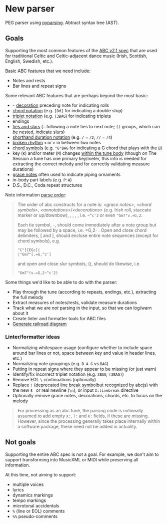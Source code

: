 # New parser

PEG parser using [pyparsing](https://pyparsing-docs.readthedocs.io/).
Abtract syntax tree (AST).

## Goals

Supporting the most common features of the [ABC v2.1 spec](https://abcnotation.com/wiki/abc:standard:v2.1/) that are used for traditional Celtic and Celtic-adjacent dance music (Irish, Scottish, English, Swedish, etc.).

Basic ABC features that we need include:

* Notes and rests
* Bar lines and repeat signs

Some relevant ABC features that are perhaps beyond the most basic:

* `~` [decoration](https://abcnotation.com/wiki/abc:standard:v2.1/#decorations) preceding note for indicating rolls
* [chord notation](https://abcnotation.com/wiki/abc:standard:v2.1/#chords_and_unisons) (e.g. `[Dd]` for indicating a double stop)
* [triplet notation](https://abcnotation.com/wiki/abc:standard:v2.1/#duplets_triplets_quadruplets_etc) (e.g. `(3BAG`) for indicating triplets
* endings
* [ties and slurs](https://abcnotation.com/wiki/abc:standard:v2.1/#ties_and_slurs) (`-` following a note ties to next note; `()` groups, which can be nested, indicate slurs)
* [shorthand duration notation](https://abcnotation.com/wiki/abc:standard:v2.1/#note_lengths) (e.g. `/` = `/2`; `//` = `/4`)
* [broken rhythm](https://abcnotation.com/wiki/abc:standard:v2.1#broken_rhythm) `<` or `>` in between two notes
* [chord symbols](https://abcnotation.com/wiki/abc:standard:v2.1/#chord_symbols) (e.g. `"G"BAG` for indicating a G chord that plays with the `B`)
* key (`K`) and/or meter (`M`) changes [within the tune body](https://abcnotation.com/wiki/abc:standard:v2.1/#use_of_fields_within_the_tune_body) (though on The Session a tune has one primary key/meter, this info is needed for extracting the correct melody and for correctly validating measure durations)
* [grace notes](https://abcnotation.com/wiki/abc:standard:v2.1/#grace_notes) often used to indicate piping ornaments
* in-body part labels (e.g. `P:A`)
* D.S., D.C., Coda repeat structures

Note information [parse order](https://abcnotation.com/wiki/abc:standard:v2.1/#order_of_abc_constructs):

> The order of abc constructs for a note is: _\<grace notes>_, _\<chord symbols>_, _\<annotations>_/_\<decorations>_ (e.g. Irish roll, staccato marker or up/downbow), <accidentals>, <note>, <octave>, <note length>, i.e. `~^c'3` or even `"Gm7"v.=G,2`.
>
> Each tie symbol, -, should come immediately after a note group but may be followed by a space, i.e. =G,2- . Open and close chord delimiters, [ and ], should enclose entire note sequences (except for chord symbols), e.g.
> ```
> "C"[CEGc]|
> |"Gm7"[.=G,^c']
> ```
> and open and close slur symbols, (), should do likewise, i.e.
> ```
> "Gm7"(v.=G,2~^c'2)
> ```

Some things we'd like to be able to do with the parser:

* Play through the tune (according to repeats, endings, etc.), extracting the full melody
* Extract measures of notes/rests, validate measure durations
* Track what we are _not_ parsing in the input, so that we can log/warn about it
* Create linter and formatter tools for ABC files
* [Generate railroad diagram](https://pyparsing-docs.readthedocs.io/en/latest/HowToUsePyparsing.html#generating-railroad-diagrams)

### Linter/formatter ideas

* Normalizing whitespace usage (configure whether to include space around bar lines or not, space between key and value in header lines, etc.)
* Normalizing note groupings (e.g. `B A G` vs `BAG`)
* Putting in repeat signs where they appear to be missing (or just warn)
* Identify/fix incorrect triplet notation (e.g. `3BAG`, `(3BAG)`)
* Remove EOL `\` continuations (optionally)
* Replace `!` (deprecated [line break symbol](https://abcnotation.com/wiki/abc:standard:v2.1/#line-breaking_dialects)but recognized by abcjs) with the new `$ ` or real newline (`\n`), or input `I:linebreak` directive
* Optionally remove grace notes, decorations, chords, etc. to focus on the melody

> For processing as an abc tune, the parsing code is notionally assumed to add empty `X:`, `T:` and `K:` fields, if these are missing. However, since the processing generally takes place internally within a software package, these need not be added in actuality.

## Not goals

Supporting the entire ABC spec is not a goal.
For example, we don't aim to support transforming into MusicXML or MIDI while preserving all information.

At this time, not aiming to support:

* multiple voices
* lyrics
* dynamics markings
* tempo markings
* microtonal accidentals
* `%` (line or EOL) comments
* `%%` pseudo-comments
